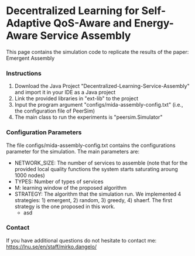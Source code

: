 # Decentralized Learning for Self-Adaptive QoS-Aware and Energy-Aware Service Assembly
This page contains the simulation code to replicate the results of the paper: Emergent Assembly

### Instructions
1. Download the Java Project "Decentralized-Learning-Service-Assembly" and import it in your IDE as a Java project
2. Link the provided libraries in "ext-lib" to the project
3. Input the program argument "configs/mida-assembly-config.txt" (i.e., the configuration file of PeerSim)
4. The main class to run the experiments is "peersim.Simulator"

### Configuration Parameters
The file configs/mida-assembly-config.txt contains the configurations parameter for the simulation. The main parameters are:
- NETWORK_SIZE: The number of services to assemble (note that for the provided local quality functions the system starts saturating aroung 1000 nodes)
- TYPES: Number of types of services
- M: learning window of the proposed algorithm
- STRATEGY: The algorithm that the simulation run. We implemented 4 strategies: 1) emergent, 2) random, 3) greedy, 4) shaerf. The first strategy is the one proposed in this work.
  - asd

### Contact 
If you have additional questions do not hesitate to contact me: https://lnu.se/en/staff/mirko.dangelo/
